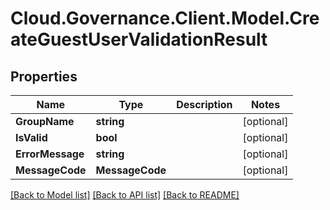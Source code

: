 # Cloud.Governance.Client.Model.CreateGuestUserValidationResult
## Properties

Name | Type | Description | Notes
------------ | ------------- | ------------- | -------------
**GroupName** | **string** |  | [optional] 
**IsValid** | **bool** |  | [optional] 
**ErrorMessage** | **string** |  | [optional] 
**MessageCode** | **MessageCode** |  | [optional] 

[[Back to Model list]](../README.md#documentation-for-models) [[Back to API list]](../README.md#documentation-for-api-endpoints) [[Back to README]](../README.md)

